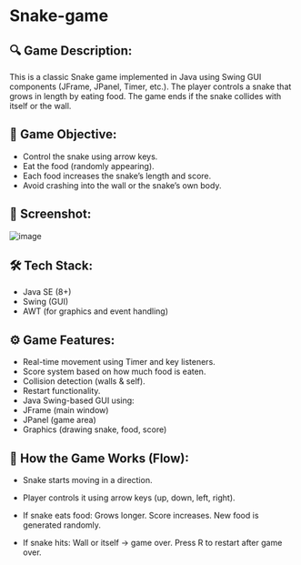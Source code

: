 # Snake-game
## 🔍 Game Description:
This is a classic Snake game implemented in Java using Swing GUI components (JFrame, JPanel, Timer, etc.). The player controls a snake that grows in length by eating food. The game ends if the snake collides with itself or the wall.

## 🎯 Game Objective:

- Control the snake using arrow keys.
- Eat the food (randomly appearing).
- Each food increases the snake’s length and score.
- Avoid crashing into the wall or the snake’s own body.

## 📸 Screenshot:

![image](https://github.com/user-attachments/assets/2c90dfe3-5f46-4f6b-90a7-a106d1be99d3)

## 🛠️ Tech Stack:

- Java SE (8+)
- Swing (GUI)
- AWT (for graphics and event handling)

## ⚙️ Game Features:

- Real-time movement using Timer and key listeners.
-  Score system based on how much food is eaten.
- Collision detection (walls & self).
- Restart functionality.
- Java Swing-based GUI using:
- JFrame (main window)
- JPanel (game area)
- Graphics (drawing snake, food, score)

## 📄 How the Game Works (Flow):

- Snake starts moving in a direction.
- Player controls it using arrow keys (up, down, left, right).

- If snake eats food:
Grows longer.
Score increases.
New food is generated randomly.

- If snake hits:
Wall or itself → game over.
Press R to restart after game over.
